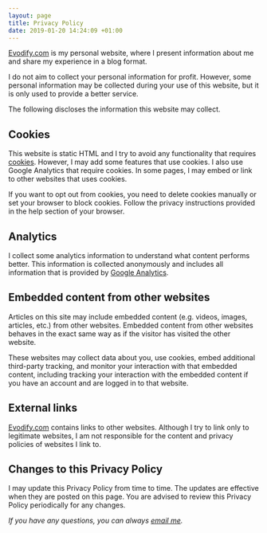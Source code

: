 ```yaml
---
layout: page
title: Privacy Policy
date: 2019-01-20 14:24:09 +01:00
---
```



<p><a href="{{ site.baseurl }}/">Evodify.com</a> is my personal website, where I present information about me and share my experience in a blog format. </p>

<p>I do not aim to collect your personal information for profit. However, some personal information may be collected during your use of this website, but it is only used to provide a better service.</p>

<p>The following discloses the information this website may collect.</p>

<h2>Cookies</h2>

<p>This website is static HTML and I try to avoid any functionality that requires <a href="https://en.wikipedia.org/wiki/HTTP_cookie" target="_blank">cookies</a>. However, I may add some features that use cookies. I also use Google Analytics that require cookies. In some pages, I may embed or link to other websites that uses cookies.</p>

<p>If you want to opt out from cookies, you need to delete cookies manually or set your browser to block cookies. Follow the privacy instructions provided in the help section of your browser.</p>

<h2>Analytics</h2>

<p>I collect some analytics information to understand what content performs better. This information is collected anonymously and includes all information that is provided by <a href="https://analytics.google.com" target="_blank">Google Analytics</a>.</p>

<h2>Embedded content from other websites</h2>

<p>Articles on this site may include embedded content (e.g. videos, images, articles, etc.) from other websites. Embedded content from other websites behaves in the exact same way as if the visitor has visited the other website.</p>

<p>These websites may collect data about you, use cookies, embed additional third-party tracking, and monitor your interaction with that embedded content, including tracking your interaction with the embedded content if you have an account and are logged in to that website.</p>

<h2>External links</h2>

<p><a href="{{ site.baseurl }}/">Evodify.com</a> contains links to other websites. Although I try to link only to legitimate websites, I am not responsible for the content and privacy policies of websites I link to.</p>

<h2>Changes to this Privacy Policy</h2>

<p>I may update this Privacy Policy from time to time. The updates are effective when they are posted on this page. You are advised to review this Privacy Policy periodically for any changes.</p>

<p><em>If you have any questions, you can always <a href="mailto:dmytro.kryvokhyzha@evobio.eu">email me</a>.</em></p>


